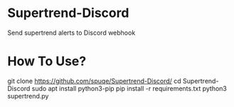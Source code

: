 # Supertrend-Discord
Send supertrend alerts to Discord webhook

# How To Use?
git clone https://github.com/spuqe/Supertrend-Discord/
cd Supertrend-Discord
sudo apt install python3-pip
pip install -r requirements.txt
python3 supertrend.py
